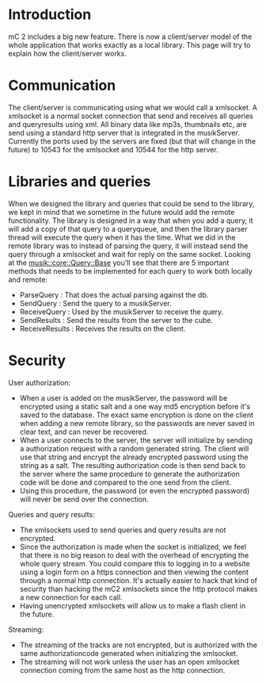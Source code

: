 # Introduction #

mC 2 includes a big new feature. There is now a client/server model of the whole application that works exactly as a local library. This page will try to explain how the client/server works.

# Communication #

The client/server is communicating using what we would call a xmlsocket. A xmlsocket is a normal socket connection that send and receives all queries and queryresults using xml.
All binary data like mp3s, thumbnails etc, are send using a standard http server that is integrated in the musikServer. Currently the ports used by the servers are fixed (but that will change in the future) to 10543 for the xmlsocket and 10544 for the http server.

# Libraries and queries #

When we designed the library and queries that could be send to the library, we kept in mind that we sometime in the future would add the remote functionality. The library is designed in a way that when you add a query, it will add a copy of that query to a queryqueue, and then the library parser thread will execute the query when it has the time. What we did in the remote library was to instead of parsing the query, it will instead send the query through a xmlsocket and wait for reply on the same socket.
Looking at the [musik::core::Query::Base](http://code.google.com/p/musikcube/source/browse/trunk/src/core/Query/Base.h) you'll see that there are 5 important methods that needs to be implemented for each query to work both locally and remote:
  * ParseQuery : That does the actual parsing against the db.
  * SendQuery : Send the query to a musikServer.
  * ReceiveQuery : Used by the musikServer to receive the query.
  * SendResults : Send the results from the server to the cube.
  * ReceiveResults : Receives the results on the client.

# Security #

User authorization:
  * When a user is added on the musikServer, the password will be encrypted using a static salt and a one way md5 encryption before it's saved to the database. The exact same encryption is done on the client when adding a new remote library, so the passwords are never saved in clear text, and can never be recovered.
  * When a user connects to the server, the server will initialize by sending a authorization request with a random generated string. The client will use that string and encrypt the already encrypted password using the string as a salt. The resulting authorization code is then send back to the server where the same procedure to generate the authorization code will be done and compared to the one send from the client.
  * Using this procedure, the password (or even the encrypted password) will never be send over the connection.

Queries and query results:
  * The xmlsockets used to send queries and query results are not encrypted.
  * Since the authorization is made when the socket is initialized, we feel that there is no big reason to deal with the overhead of encrypting the whole query stream. You could compare this to logging in to a website using a login form on a https connection and then viewing the content through a normal http connection. It's actually easier to hack that kind of security than hacking the mC2 xmlsockets since the http protocol makes a new connection for each call.
  * Having unencrypted xmlsockets will allow us to make a flash client in the future.

Streaming:
  * The streaming of the tracks are not encrypted, but is authorized with the same authorizationcode generated when initializing the xmlsocket.
  * The streaming will not work unless the user has an open xmlsocket connection coming from the same host as the http connection.